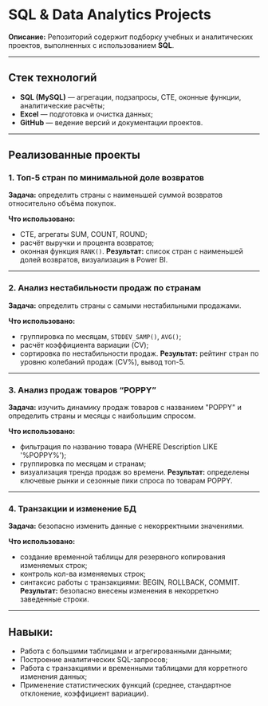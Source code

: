 # SQL & Data Analytics Projects

**Описание:**
Репозиторий содержит подборку учебных и аналитических проектов, выполненных с использованием **SQL**.

---

## Стек технологий

* **SQL (MySQL)** — агрегации, подзапросы, CTE, оконные функции, аналитические расчёты;
* **Excel** — подготовка и очистка данных;
* **GitHub** — ведение версий и документации проектов.

---

## Реализованные проекты

### 1. Топ-5 стран по минимальной доле возвратов

**Задача:** определить страны с наименьшей суммой возвратов относительно объёма покупок.

**Что использовано:**
* CTE, агрегаты SUM, COUNT, ROUND;
* расчёт выручки и процента возвратов;
* оконная функция `RANK()`.
  **Результат:** список стран с наименьшей долей возвратов, визуализация в Power BI.

---

### 2. Анализ нестабильности продаж по странам

**Задача:** определить страны с самыми нестабильными продажами.

**Что использовано:**
* группировка по месяцам, `STDDEV_SAMP()`, `AVG()`;
* расчёт коэффициента вариации (CV);
* сортировка по нестабильности продаж.
  **Результат:** рейтинг стран по уровню колебаний продаж (CV%), вывод топ-5.

---

### 3. Анализ продаж товаров “POPPY”

**Задача:** изучить динамику продаж товаров с названием "POPPY" и определить страны и месяцы с наибольшим спросом.

**Что использовано:**
* фильтрация по названию товара (WHERE Description LIKE '%POPPY%');
* группировка по месяцам и странам;
* визуализация тренда продаж во времени.
**Результат:** определены ключевые рынки и сезонные пики спроса по товарам POPPY.

---

### 4. Транзакции и изменение БД
**Задача:** безопасно изменить данные с некорректными значениями.

**Что использовано:**
* создание временной таблицы для резервного копирования изменяемых строк;
* контроль кол-ва изменяемых строк;
* синтаксис работы с транзакциями: BEGIN, ROLLBACK, COMMIT.
**Результат:** безопасно внесены изменения в некорреткно заведенные строки.
  
---

## Навыки:

* Работа с большими таблицами и агрегированными данными;
* Построение аналитических SQL-запросов;
* Работа с транзакциями и временными таблицами для корретного изменения данных;
* Применение статистических функций (среднее, стандартное отклонение, коэффициент вариации).
